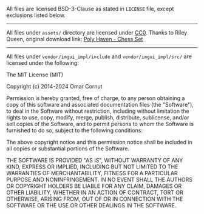 All files are licensed BSD-3-Clause as stated in `LICENSE` file, except exclusions listed below.

---

All files under `assets/` directory are licensed under [CC0](https://creativecommons.org/publicdomain/zero/1.0/).
Thanks to Riley Queen, original download link: [Poly Haven - Chess Set](https://polyhaven.com/a/chess_set)

----

All files under `vendor/imgui_impl/include` and `vendor/imgui_impl/src/` are licensed under the following:

The MIT License (MIT)

Copyright (c) 2014-2024 Omar Cornut

Permission is hereby granted, free of charge, to any person obtaining a copy
of this software and associated documentation files (the "Software"), to deal
in the Software without restriction, including without limitation the rights
to use, copy, modify, merge, publish, distribute, sublicense, and/or sell
copies of the Software, and to permit persons to whom the Software is
furnished to do so, subject to the following conditions:

The above copyright notice and this permission notice shall be included in all
copies or substantial portions of the Software.

THE SOFTWARE IS PROVIDED "AS IS", WITHOUT WARRANTY OF ANY KIND, EXPRESS OR
IMPLIED, INCLUDING BUT NOT LIMITED TO THE WARRANTIES OF MERCHANTABILITY,
FITNESS FOR A PARTICULAR PURPOSE AND NONINFRINGEMENT. IN NO EVENT SHALL THE
AUTHORS OR COPYRIGHT HOLDERS BE LIABLE FOR ANY CLAIM, DAMAGES OR OTHER
LIABILITY, WHETHER IN AN ACTION OF CONTRACT, TORT OR OTHERWISE, ARISING FROM,
OUT OF OR IN CONNECTION WITH THE SOFTWARE OR THE USE OR OTHER DEALINGS IN THE
SOFTWARE.
